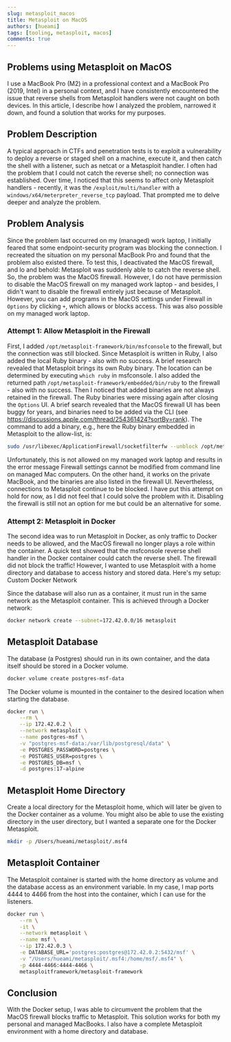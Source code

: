 ```yaml
---
slug: metasploit_macos
title: Metasploit on MacOS
authors: [hueami]
tags: [tooling, metasploit, macos]
comments: true
---
```


## Problems using Metasploit on MacOS
I use a MacBook Pro (M2) in a professional context and a MacBook Pro (2019, Intel) in a personal context, and I have consistently encountered the issue that reverse shells from Metasploit handlers were not caught on both devices. In this article, I describe how I analyzed the problem, narrowed it down, and found a solution that works for my purposes.

<!-- truncate -->

## Problem Description
A typical approach in CTFs and penetration tests is to exploit a vulnerability to deploy a reverse or staged shell on a machine, execute it, and then catch the shell with a listener, such as netcat or a Metasploit handler. I often had the problem that I could not catch the reverse shell; no connection was established. Over time, I noticed that this seems to affect only Metasploit handlers - recently, it was the `/exploit/multi/handler` with a `windows/x64/meterpreter_reverse_tcp` payload. That prompted me to delve deeper and analyze the problem.

## Problem Analysis
Since the problem last occurred on my (managed) work laptop, I initially feared that some endpoint-security program was blocking the connection. I recreated the situation on my personal MacBook Pro and found that the problem also existed there. To test this, I deactivated the MacOS firewall, and lo and behold: Metasploit was suddenly able to catch the reverse shell. So, the problem was the MacOS firewall. However, I do not have permission to disable the MacOS firewall on my managed work laptop - and besides, I didn't want to disable the firewall entirely just because of Metasploit. However, you can add programs in the MacOS settings under Firewall in `Options` by clicking `+`, which allows or blocks access. This was also possible on my managed work laptop.

### Attempt 1: Allow Metasploit in the Firewall
First, I added `/opt/metasploit-framework/bin/msfconsole` to the firewall, but the connection was still blocked. Since Metasploit is written in Ruby, I also added the local Ruby binary - also with no success. A brief research revealed that Metasploit brings its own Ruby binary. The location can be determined by executing `which ruby` in msfconsole. I also added the returned path `/opt/metasploit-framework/embedded/bin/ruby` to the firewall - also with no success. Then I noticed that added binaries are not always retained in the firewall. The Ruby binaries were missing again after closing the `Options` UI. A brief search revealed that the MacOS firewall UI has been buggy for years, and binaries need to be added via the CLI (see https://discussions.apple.com/thread/254361424?sortBy=rank).
The command to add a binary, e.g., here the Ruby binary embedded in Metasploit to the allow-list, is:

```bash
sudo /usr/libexec/ApplicationFirewall/socketfilterfw --unblock /opt/metasploit-framework/embedded/bin/ruby
```

Unfortunately, this is not allowed on my managed work laptop and results in the error message Firewall settings cannot be modified from command line on managed Mac computers. On the other hand, it works on the private MacBook, and the binaries are also listed in the firewall UI. Nevertheless, connections to Metasploit continue to be blocked. I have put this attempt on hold for now, as I did not feel that I could solve the problem with it. Disabling the firewall is still not an option for me but could be an alternative for some.

### Attempt 2: Metasploit in Docker
The second idea was to run Metasploit in Docker, as only traffic to Docker needs to be allowed, and the MacOS firewall no longer plays a role within the container.
A quick test showed that the msfconsole reverse shell handler in the Docker container could catch the reverse shell. The firewall did not block the traffic!
However, I wanted to use Metasploit with a home directory and database to access history and stored data. Here's my setup:
Custom Docker Network

Since the database will also run as a container, it must run in the same network as the Metasploit container. This is achieved through a Docker network:

```bash
docker network create --subnet=172.42.0.0/16 metasploit
```

## Metasploit Database
The database (a Postgres) should run in its own container, and the data itself should be stored in a Docker volume.

```bash
docker volume create postgres-msf-data
```

The Docker volume is mounted in the container to the desired location when starting the database.

```bash
docker run \
    --rm \
    --ip 172.42.0.2 \
    --network metasploit \
    --name postgres-msf \
    -v "postgres-msf-data:/var/lib/postgresql/data" \
    -e POSTGRES_PASSWORD=postgres \
    -e POSTGRES_USER=postgres \
    -e POSTGRES_DB=msf \
    -d postgres:17-alpine
```

## Metasploit Home Directory
Create a local directory for the Metasploit home, which will later be given to the Docker container as a volume.
You might also be able to use the existing directory in the user directory, but I wanted a separate one for the Docker Metasploit.

```bash
mkdir -p /Users/hueami/metasploit/.msf4
```

## Metasploit Container
The Metasploit container is started with the home directory as volume and the database access as an environment variable.
In my case, I map ports 4444 to 4466 from the host into the container, which I can use for the listeners.

```bash
docker run \
    --rm \
    -it \
    --network metasploit \
    --name msf \
    --ip 172.42.0.3 \
    -e DATABASE_URL='postgres:postgres@172.42.0.2:5432/msf' \
    -v "/Users/hueami/metasploit/.msf4:/home/msf/.msf4" \
    -p 4444-4466:4444-4466 \
    metasploitframework/metasploit-framework
```

## Conclusion
With the Docker setup, I was able to circumvent the problem that the MacOS firewall blocks traffic to Metasploit. This solution works for both my personal and managed MacBooks. I also have a complete Metasploit environment with a home directory and database.